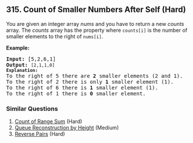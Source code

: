 ## 315. Count of Smaller Numbers After Self (Hard)

<p>You are given an integer array <i>nums</i> and you have to return a new <i>counts</i> array. The <i>counts</i> array has the property where <code>counts[i]</code> is the number of smaller elements to the right of <code>nums[i]</code>.</p>

<p><b>Example:</b></p>

<pre>
<strong>Input:</strong> [5,2,6,1]
<strong>Output:</strong> <code>[2,1,1,0] 
<strong>Explanation:</strong></code>
To the right of 5 there are <b>2</b> smaller elements (2 and 1).
To the right of 2 there is only <b>1</b> smaller element (1).
To the right of 6 there is <b>1</b> smaller element (1).
To the right of 1 there is <b>0</b> smaller element.
</pre>


### Similar Questions
  1. [Count of Range Sum](https://github.com/openset/leetcode/tree/master/solution/count-of-range-sum) (Hard)
  1. [Queue Reconstruction by Height](https://github.com/openset/leetcode/tree/master/solution/queue-reconstruction-by-height) (Medium)
  1. [Reverse Pairs](https://github.com/openset/leetcode/tree/master/solution/reverse-pairs) (Hard)
